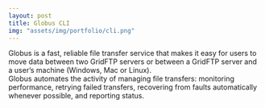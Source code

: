 ```yaml
---
layout: post
title: Globus CLI
img: "assets/img/portfolio/cli.png"
---
```


Globus is a fast, reliable file transfer service that makes it easy for users to move data between two GridFTP servers or between a GridFTP server and a user’s machine (Windows, Mac or Linux). <br>
Globus automates the activity of managing file transfers: monitoring performance, retrying failed transfers, recovering from faults automatically whenever possible, and reporting status. <br>

